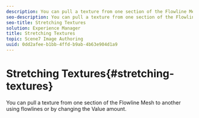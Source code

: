 ```yaml
---
description: You can pull a texture from one section of the Flowline Mesh to another using flowlines or by changing the Value amount.
seo-description: You can pull a texture from one section of the Flowline Mesh to another using flowlines or by changing the Value amount.
seo-title: Stretching Textures
solution: Experience Manager
title: Stretching Textures
topic: Scene7 Image Authoring
uuid: 0dd2afee-b1bb-4ffd-b9ab-4b63e904d1a9
---
```


# Stretching Textures{#stretching-textures}

You can pull a texture from one section of the Flowline Mesh to another using flowlines or by changing the Value amount.


